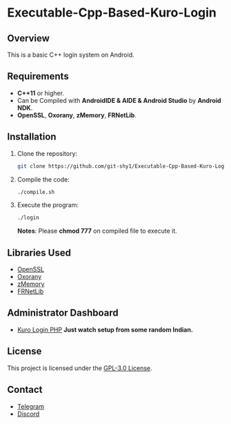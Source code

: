 
# Executable-Cpp-Based-Kuro-Login

## Overview

This is a basic C++ login system on Android.

## Requirements

- **C++11** or higher.
- Can be Compiled with **AndroidIDE & AIDE & Android Studio** by **Android NDK**.
- **OpenSSL**, **Oxorany**, **zMemory**, **FRNetLib**.

## Installation

1. Clone the repository:
   ```sh
   git clone https://github.com/git-shy1/Executable-Cpp-Based-Kuro-Login.git
   ```
2. Compile the code:
   ```sh
   ./compile.sh
   ```

3. Execute the program:
   ```sh
   ./login
   ```
   **Notes**: Please **chmod 777** on compiled file to execute it.

## Libraries Used
- [OpenSSL](https://github.com/openssl/openssl)
- [Oxorany](https://github.com/llxiaoyuan/oxorany)
- [zMemory](https://github.com/ac3ss0r/ZMemory)
- [FRNetLib](https://github.com/Cloaked9000/frnetlib)

## Administrator Dashboard
- [Kuro Login PHP](https://github.com/git-shy1/Executable-Cpp-Based-Kuro-Login/blob/main/PHP-Files/KuroPanel.zip)
  **Just watch setup from some random Indian.**

## License
This project is licensed under the [GPL-3.0 License](LICENSE).

## Contact
- [Telegram](https://t.me/ngocbaocheat/)
- [Discord](https://discord.com/invite/M2DNrQns)
